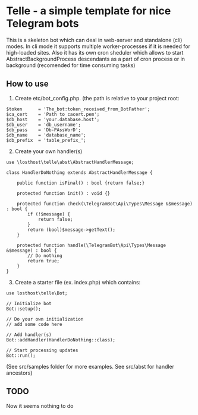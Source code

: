 # Telle - a simple template for nice Telegram bots

This is a skeleton bot which can deal in web-server and standalone (cli) modes.
In cli mode it supports multiple worker-processes if it is needed for high-loaded sites.
Also it has its own cron sheduler which allows to start AbstractBackgroundProcess descendants as a part of cron process or in background (recomended for time consuming tasks)

## How to use

1. Create etc/bot_config.php. (the path is relative to your project root:
```
$token      = 'The_bot:token_received_from_BotFather';
$ca_cert    = 'Path to cacert.pem';
$db_host    = 'your.database.host';
$db_user    = 'db_username';
$db_pass    = 'Db-PAssWorD';
$db_name    = 'database_name';
$db_prefix  = 'table_prefix_';
```

2. Create your own handler(s)
```
use \losthost\telle\abst\AbstractHandlerMessage;

class HandlerDoNothing extends AbstractHandlerMessage {

    public function isFinal() : bool {return false;}
    
    protected function init() : void {}

    protected function check(\TelegramBot\Api\Types\Message &$message) : bool {
        if (!$message) {
            return false;
        }
        return (bool)$message->getText();
    }

    protected function handle(\TelegramBot\Api\Types\Message &$message) : bool {
        // Do nothing
        return true;
    }
}
```

3. Create a starter file (ex. index.php) which contains:
```
use losthost\telle\Bot;

// Initialize bot
Bot::setup();

// Do your own initialization
// add some code here

// Add handler(s)
Bot::addHandler(HandlerDoNothing::class);

// Start processing updates
Bot::run();
```
(See src/samples folder for more examples. See src/abst for handler ancestors)

## TODO
Now it seems nothing to do